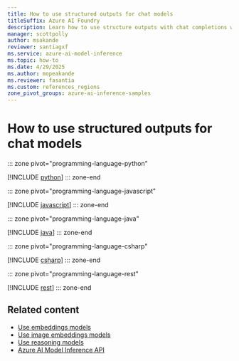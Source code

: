 ```yaml
---
title: How to use structured outputs for chat models
titleSuffix: Azure AI Foundry
description: Learn how to use structure outputs with chat completions with Azure AI model inference
manager: scottpolly
author: msakande
reviewer: santiagxf
ms.service: azure-ai-model-inference
ms.topic: how-to
ms.date: 4/29/2025
ms.author: mopeakande
ms.reviewer: fasantia
ms.custom: references_regions
zone_pivot_groups: azure-ai-inference-samples
---
```


# How to use structured outputs for chat models


::: zone pivot="programming-language-python"

[!INCLUDE [python](../includes/use-structured-outputs/python.md)]
::: zone-end


::: zone pivot="programming-language-javascript"

[!INCLUDE [javascript](../includes/use-structured-outputs/javascript.md)]
::: zone-end


::: zone pivot="programming-language-java"

[!INCLUDE [java](../includes/use-structured-outputs/java.md)]
::: zone-end


::: zone pivot="programming-language-csharp"

[!INCLUDE [csharp](../includes/use-structured-outputs/csharp.md)]
::: zone-end


::: zone pivot="programming-language-rest"

[!INCLUDE [rest](../includes/use-structured-outputs/rest.md)]
::: zone-end

## Related content

* [Use embeddings models](use-embeddings.md)
* [Use image embeddings models](use-image-embeddings.md)
* [Use reasoning models](use-chat-reasoning.md)
* [Azure AI Model Inference API](.././reference/reference-model-inference-api.md)
